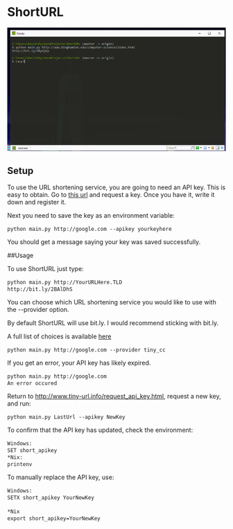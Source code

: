 # ShortURL

![](https://raw.githubusercontent.com/DavidJacobson/ShortURL/master/main.PNG)

## Setup
To use the URL shortening service, you are going to need an API key. This is easy to obtain.
Go to [this url](http://www.tiny-url.info/request_api_key.html) and request a key. Once you have it, write it down and register it.

Next you need to save the key as an environment variable:

```shell
python main.py http://google.com --apikey yourkeyhere
```

You should get a message saying your key was saved successfully. 

##Usage

To use ShortURL just type:

```shell
python main.py http://YourURLHere.TLD
http://bit.ly/2BAlDhS
```

You can choose which URL shortening service you would like to use with the --provider option.

By default ShortURL will use bit.ly. I would recommend sticking with bit.ly. 

A full list of choices is available [here](http://www.tiny-url.info/open_api.html#provider_list)

```shell
python main.py http://google.com --provider tiny_cc
```

If you get an error, your API key has likely expired.

```shell
python main.py http://google.com
An error occured
```
Return to http://www.tiny-url.info/request_api_key.html, request a new key, and run:
```shell
python main.py LastUrl --apikey NewKey
```

To confirm that the API key has updated, check the environment:
```shell
Windows:
SET short_apikey
*Nix:
printenv
``` 

To manually replace the API key, use:

```shell
Windows:
SETX short_apikey YourNewKey

*Nix
export short_apikey=YourNewKey
```



